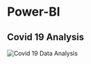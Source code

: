 # Power-BI
## Covid 19 Analysis

![Covid 19 Data Analysis](https://github.com/Vignesh227/Power-BI/assets/96369223/16df58f4-9270-470b-9859-24e76ac6b687)
